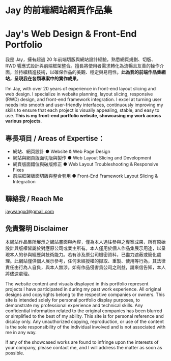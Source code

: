 # Jay 的前端網站網頁作品集
# Jay's Web Design & Front-End Portfolio


我是 Jay，擁有超過 20 年前端切版與網站設計經驗，熟悉網頁規劃、切版、RWD 響應式設計與前端框架整合。擅長將使用者需求轉化為流暢且友善的操作介面，並持續精進技術，以確保作品的美觀、穩定與易用性。**此為我的前端作品集網站，呈現我在各類專案中的實作成果**。

I’m Jay, with over 20 years of experience in front-end layout slicing and web design. I specialize in website planning, layout slicing, responsive (RWD) design, and front-end framework integration. I excel at turning user needs into smooth and user-friendly interfaces, continuously improving my skills to ensure that each project is visually appealing, stable, and easy to use. **This is my front-end portfolio website, showcasing my work across various projects**.

## 專長項目 / Areas of Expertise：
- 網站、網頁設計 ● Website & Web Page Design
- 網站與網頁版面切版與製作 ● Web Layout Slicing and Development
- 網頁版面錯位與破版修正 ● Web Layout Troubleshooting & Responsive Fixes
- 前端框架版面切版與整合套用 ● Front-End Framework Layout Slicing & Integration

## 聯絡我 / Reach Me
jaywangxd@gmail.com


## 免責聲明 Disclaimer
本網站作品集所展示之網站畫面與內容，僅為本人過往參與之專案成果，所有原始設計與版權皆屬於對應原公司或業主所有。本人僅用於個人作品集展示用途，以呈現本人的參與經歷與技術能力。若有涉及原公司機密資料，已盡力遮蔽或簡化處理。此網站僅供個人展示參考，任何未經授權的擷取、重製、使用等行為，其法律責任由行為人自負，與本人無涉。如有作品侵害貴公司之利益，請來信告知，本人將儘速處理。

The website content and visuals displayed in this portfolio represent projects I have participated in during my past work experience. All original designs and copyrights belong to the respective companies or owners. This site is intended solely for personal portfolio display purposes, to demonstrate my professional experience and technical skills. Any confidential information related to the original companies has been blurred or simplified to the best of my ability. This site is for personal reference and display only. Any unauthorized copying, reproduction, or use of the content is the sole responsibility of the individual involved and is not associated with me in any way.

If any of the showcased works are found to infringe upon the interests of your company, please contact me, and I will address the matter as soon as possible.